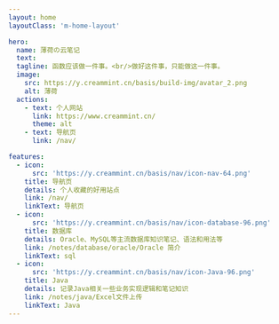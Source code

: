 ```yaml
---
layout: home
layoutClass: 'm-home-layout'

hero:
  name: 薄荷の云笔记
  text:
  tagline: 函数应该做一件事。<br/>做好这件事，只能做这一件事。
  image:
    src: https://y.creammint.cn/basis/build-img/avatar_2.png
    alt: 薄荷
  actions:
    - text: 个人网站
      link: https://www.creammint.cn/
      theme: alt
    - text: 导航页
      link: /nav/

features:
  - icon:
      src: 'https://y.creammint.cn/basis/nav/icon-nav-64.png'
    title: 导航页
    details: 个人收藏的好用站点
    link: /nav/
    linkText: 导航页
  - icon:
      src: 'https://y.creammint.cn/basis/nav/icon-database-96.png'
    title: 数据库
    details: Oracle、MySQL等主流数据库知识笔记、语法和用法等
    link: /notes/database/oracle/Oracle 简介
    linkText: sql
  - icon:
      src: 'https://y.creammint.cn/basis/nav/icon-Java-96.png'
    title: Java
    details: 记录Java相关一些业务实现逻辑和笔记知识
    link: /notes/java/Excel文件上传
    linkText: Java
---
```


<style>
/*爱的魔力转圈圈*/
.m-home-layout .image-src:hover {
  transform: translate(-50%, -50%) rotate(666turn);
  transition: transform 59s 1s cubic-bezier(0.3, 0, 0.8, 1);
}

.m-home-layout .details small {
  opacity: 0.8;
}

.m-home-layout .bottom-small {
  display: block;
  margin-top: 2em;
  text-align: right;
}
</style>
